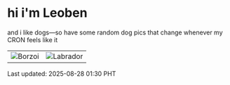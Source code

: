 # hi i'm Leoben

and i like dogs—so have some random dog pics that change whenever my CRON feels like it

|  |  |
|--------|----------|
| ![Borzoi](https://random-dog-vercel.vercel.app/api/random-borzoi?v=1756315811) | ![Labrador](https://random-dog-vercel.vercel.app/api/random-labrador?v=1756315811) |

Last updated: 2025-08-28 01:30 PHT
